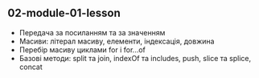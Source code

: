 ## 02-module-01-lesson

- Передача за посиланням та за значенням
- Масиви: літерал масиву, елементи, індексація, довжина
- Перебір масиву циклами for і for...of
- Базові методи: split та join, indexOf та includes, push, slice та splice, concat